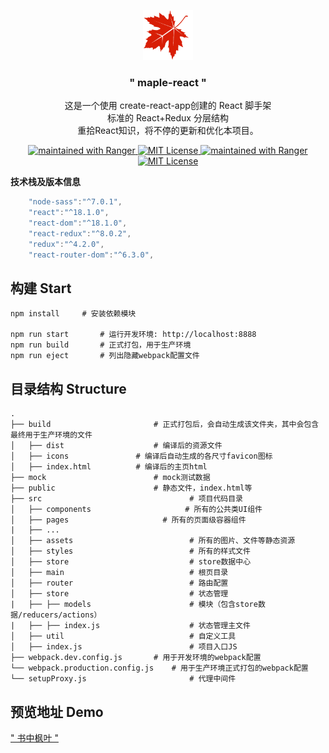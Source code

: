 <p align="center">
  <img  src="./public/logo.png" height="80" />
</p>
<h3 align="center"> " maple-react "</h3>
<p align="center">
这是一个使用 create-react-app创建的 React 脚手架<br/>
标准的 React+Redux 分层结构<br/>
重拾React知识，将不停的更新和优化本项目。
</p>
<p align="center">
  <a href="https://gitee.com/Z568_568/maple.git">
    <img src="https://gitee.com/Z568_568/all-blog-sys/badge/star.svg?theme=dark" alt="maintained with Ranger" />  
  </a>
  <a href="https://gitee.com/Z568_568/maple.git">
    <img src="https://gitee.com/Z568_568/all-blog-sys/badge/fork.svg?theme=dark" alt="MIT License"/>
  </a> 
<a href="https://gitee.com/Z568_568/maple.git">
    <img src="https://img.shields.io/badge/Star-99+-red" alt="maintained with Ranger" />  
  </a>
  <a href="https://gitee.com/Z568_568/maple.git">
    <img src="https://img.shields.io/badge/Fork-99+-green" alt="MIT License"/>
  </a>
</p>


**技术栈及版本信息**

```javascript
    "node-sass":"^7.0.1",
    "react":"^18.1.0",
    "react-dom":"^18.1.0",
    "react-redux":"^8.0.2",
    "redux":"^4.2.0",
    "react-router-dom":"^6.3.0",
```

## 构建 Start

``` 
npm install		# 安装依赖模块

npm run start		# 运行开发环境: http://localhost:8888
npm run build		# 正式打包，用于生产环境
npm run eject		# 列出隐藏webpack配置文件

```

## 目录结构 Structure

```
.
├── build				        # 正式打包后，会自动生成该文件夹，其中会包含最终用于生产环境的文件
│   ├── dist				    # 编译后的资源文件
│   ├── icons				# 编译后自动生成的各尺寸favicon图标
│   ├── index.html			# 编译后的主页html
├── mock				        # mock测试数据
├── public				        # 静态文件，index.html等
├── src                                 # 项目代码目录
│   ├── components                     # 所有的公共类UI组件
│   ├── pages                     # 所有的页面级容器组件
|	├── ...
│   ├── assets                          # 所有的图片、文件等静态资源
│   ├── styles                          # 所有的样式文件
│   ├── store                           # store数据中心
│   ├── main                            # 根页目录
│   ├── router                          # 路由配置
│   ├── store                           # 状态管理
|   ├── ├── models                      # 模块（包含store数据/reducers/actions）
|   ├── ├── index.js                    # 状态管理主文件
│   ├── util                            # 自定义工具
│   ├── index.js                        # 项目入口JS
├── webpack.dev.config.js		# 用于开发环境的webpack配置
└── webpack.production.config.js	# 用于生产环境正式打包的webpack配置
└── setupProxy.js                       # 代理中间件
```

## 预览地址 Demo

<a href="http://www.zhouyi.run" target="_blank">" 书中枫叶 "</a>